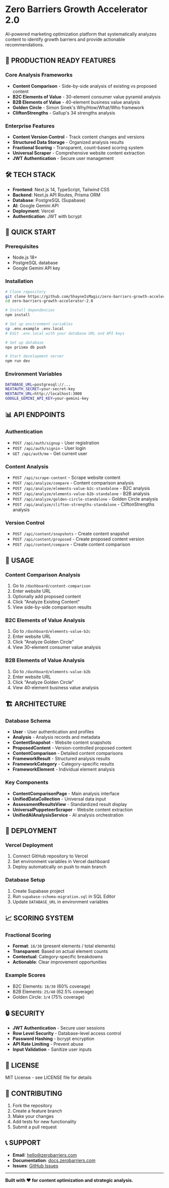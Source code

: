 # Zero Barriers Growth Accelerator 2.0

AI-powered marketing optimization platform that systematically analyzes content to identify growth barriers and provide actionable recommendations.

## 🚀 **PRODUCTION READY FEATURES**

### **Core Analysis Frameworks**
- **Content Comparison** - Side-by-side analysis of existing vs proposed content
- **B2C Elements of Value** - 30-element consumer value pyramid analysis
- **B2B Elements of Value** - 40-element business value analysis
- **Golden Circle** - Simon Sinek's Why/How/What/Who framework
- **CliftonStrengths** - Gallup's 34 strengths analysis

### **Enterprise Features**
- **Content Version Control** - Track content changes and versions
- **Structured Data Storage** - Organized analysis results
- **Fractional Scoring** - Transparent, count-based scoring system
- **Universal Scraper** - Comprehensive website content extraction
- **JWT Authentication** - Secure user management

## 🛠️ **TECH STACK**

- **Frontend**: Next.js 14, TypeScript, Tailwind CSS
- **Backend**: Next.js API Routes, Prisma ORM
- **Database**: PostgreSQL (Supabase)
- **AI**: Google Gemini API
- **Deployment**: Vercel
- **Authentication**: JWT with bcrypt

## 🚀 **QUICK START**

### **Prerequisites**
- Node.js 18+
- PostgreSQL database
- Google Gemini API key

### **Installation**
```bash
# Clone repository
git clone https://github.com/ShayneIsMagic/zero-barriers-growth-accelerator-2.0.git
cd zero-barriers-growth-accelerator-2.0

# Install dependencies
npm install

# Set up environment variables
cp .env.example .env.local
# Edit .env.local with your database URL and API keys

# Set up database
npx prisma db push

# Start development server
npm run dev
```

### **Environment Variables**
```bash
DATABASE_URL=postgresql://...
NEXTAUTH_SECRET=your-secret-key
NEXTAUTH_URL=http://localhost:3000
GOOGLE_GEMINI_API_KEY=your-gemini-key
```

## 📊 **API ENDPOINTS**

### **Authentication**
- `POST /api/auth/signup` - User registration
- `POST /api/auth/signin` - User login
- `GET /api/auth/me` - Get current user

### **Content Analysis**
- `POST /api/scrape-content` - Scrape website content
- `POST /api/analyze/compare` - Content comparison analysis
- `POST /api/analyze/elements-value-b2c-standalone` - B2C analysis
- `POST /api/analyze/elements-value-b2b-standalone` - B2B analysis
- `POST /api/analyze/golden-circle-standalone` - Golden Circle analysis
- `POST /api/analyze/clifton-strengths-standalone` - CliftonStrengths analysis

### **Version Control**
- `POST /api/content/snapshots` - Create content snapshot
- `POST /api/content/proposed` - Create proposed content version
- `POST /api/content/compare` - Create content comparison

## 🎯 **USAGE**

### **Content Comparison Analysis**
1. Go to `/dashboard/content-comparison`
2. Enter website URL
3. Optionally add proposed content
4. Click "Analyze Existing Content"
5. View side-by-side comparison results

### **B2C Elements of Value Analysis**
1. Go to `/dashboard/elements-value-b2c`
2. Enter website URL
3. Click "Analyze Golden Circle"
4. View 30-element consumer value analysis

### **B2B Elements of Value Analysis**
1. Go to `/dashboard/elements-value-b2b`
2. Enter website URL
3. Click "Analyze Golden Circle"
4. View 40-element business value analysis

## 🏗️ **ARCHITECTURE**

### **Database Schema**
- **User** - User authentication and profiles
- **Analysis** - Analysis records and metadata
- **ContentSnapshot** - Website content snapshots
- **ProposedContent** - Version-controlled proposed content
- **ContentComparison** - Detailed content comparisons
- **FrameworkResult** - Structured analysis results
- **FrameworkCategory** - Category-specific results
- **FrameworkElement** - Individual element analysis

### **Key Components**
- **ContentComparisonPage** - Main analysis interface
- **UnifiedDataCollection** - Universal data input
- **AssessmentResultsView** - Standardized result display
- **UniversalPuppeteerScraper** - Website content extraction
- **UnifiedAIAnalysisService** - AI analysis orchestration

## 🚀 **DEPLOYMENT**

### **Vercel Deployment**
1. Connect GitHub repository to Vercel
2. Set environment variables in Vercel dashboard
3. Deploy automatically on push to main branch

### **Database Setup**
1. Create Supabase project
2. Run `supabase-schema-migration.sql` in SQL Editor
3. Update `DATABASE_URL` in environment variables

## 📈 **SCORING SYSTEM**

### **Fractional Scoring**
- **Format**: `18/30` (present elements / total elements)
- **Transparent**: Based on actual element counts
- **Contextual**: Category-specific breakdowns
- **Actionable**: Clear improvement opportunities

### **Example Scores**
- B2C Elements: `18/30` (60% coverage)
- B2B Elements: `25/40` (62.5% coverage)
- Golden Circle: `3/4` (75% coverage)

## 🔒 **SECURITY**

- **JWT Authentication** - Secure user sessions
- **Row Level Security** - Database-level access control
- **Password Hashing** - bcrypt encryption
- **API Rate Limiting** - Prevent abuse
- **Input Validation** - Sanitize user inputs

## 📝 **LICENSE**

MIT License - see LICENSE file for details

## 🤝 **CONTRIBUTING**

1. Fork the repository
2. Create a feature branch
3. Make your changes
4. Add tests for new functionality
5. Submit a pull request

## 📞 **SUPPORT**

- **Email**: hello@zerobarriers.com
- **Documentation**: [docs.zerobarriers.com](https://docs.zerobarriers.com)
- **Issues**: [GitHub Issues](https://github.com/ShayneIsMagic/zero-barriers-growth-accelerator-2.0/issues)

---

**Built with ❤️ for content optimization and strategic analysis.**

